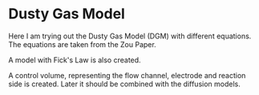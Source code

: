 # Dusty Gas Model
Here I am trying out the Dusty Gas Model (DGM) with different equations. The equations are taken from the Zou Paper.

A model with Fick's Law is also created.

A control volume, representing the flow channel, electrode and reaction side is created. Later it should be combined with the diffusion models.
